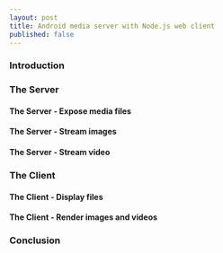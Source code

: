 ```yaml
---
layout: post
title: Android media server with Node.js web client
published: false
---
```


### Introduction



### The Server

#### The Server - Expose media files

#### The Server - Stream images

#### The Server - Stream video

### The Client

#### The Client - Display files

#### The Client - Render images and videos

### Conclusion
